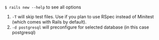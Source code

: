 `$ rails new --help` to see all options

1. `-T` will skip test files. Use if you plan to use RSpec instead of Minitest (which comes with Rails by default).
1. `-d postgresql` will preconfigure for selected database (in this case postgresql)
